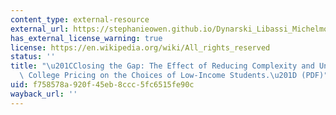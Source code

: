 ```yaml
---
content_type: external-resource
external_url: https://stephanieowen.github.io/Dynarski_Libassi_Michelmore_Owen_HAIL.pdf
has_external_license_warning: true
license: https://en.wikipedia.org/wiki/All_rights_reserved
status: ''
title: "\u201CClosing the Gap: The Effect of Reducing Complexity and Uncertainty in\
  \ College Pricing on the Choices of Low-Income Students.\u201D (PDF)"
uid: f758578a-920f-45eb-8ccc-5fc6515fe90c
wayback_url: ''
---
```

